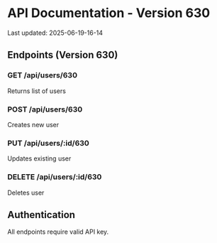 # API Documentation - Version 630
Last updated: 2025-06-19-16-14

## Endpoints (Version 630)

### GET /api/users/630
Returns list of users

### POST /api/users/630
Creates new user

### PUT /api/users/:id/630
Updates existing user

### DELETE /api/users/:id/630
Deletes user

## Authentication
All endpoints require valid API key.
